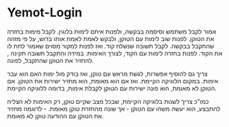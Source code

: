 # Yemot-Login
אמור לקבל משתמש וסיסמה בבקשה, ולפנות איתם לימות בלוגין. לקבל מימות בחזרה את הטוקן. לפנות שוב לימות עם הטוקן, ולבקש לאמת לאמת אותו בדוש, על פי מזהה שהתקבל בבקשה. לקבל תשובה שנשלח קוד. ואז לפנות למקור מסוים שאמור לתת לו את הקוד. לפנות בחזרה לימות עם הקוד, לצורך האימות. במידה והתקבל תשובה תקינה , להחזיר את הטוקן שהתקבל, לפונה.

צריך גם להוסיף אפשרות, לגשת מראש עם טוקן, ואז בודק מול ימות האם הוא עבר אימות. במקום הלוגיקה הקיימת. ואז אם הוא מאומת, הוא מחזיר ישירות את הטוקן. אם הטוקן לא מאומת, הוא פונה ישירות עם הטוקן לקבלת אימות, בדומה ללוגיקה הקיימת.

כמו"כ צריך לשנות בלוגיקה הקיימת, שבכל מצב שקיים טוקן, רק האימות לא הצליח להתבצע, הוא יעשה משהו עם הטוקן - אך שונה מהחזרת טוקן מאומת. - לדוגמה מחזיר את הטוקן עם ההודעה טוקן לא מאומת.

